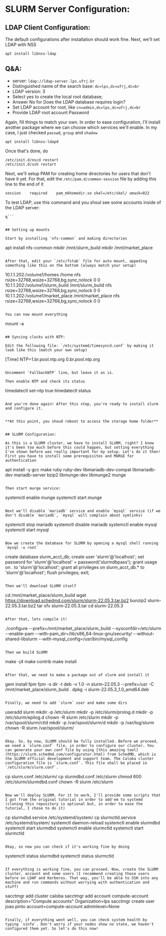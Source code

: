 

# SLURM Server Configuration:

## LDAP Client Configuration:

The default configurations after installation should work fine. Next, we'll set LDAP with NSS

```
apt install libnss-ldap
```

## Q&A:

- server: `ldap://ldap-server.lps.ufrj.br`
- Distinguished name of the search base: `dc=lps,dc=ufrj,dc=br`
- LDAP version: 3
- Select yes to create the local root database;
- Answer No for Does the LDAP database requires login?
- Set LDAP account for root, like `cn=admin,dc=lps,dc=ufrj,dc=br`
- Provide LDAP root account Password


Again, fill things to match your own. In order to ease configuration, I'll install another package where we can choose which services we'll enable. In my case, I just checked `passwd`, `group` and `shadow`

```
apt install libnss-ldapd
```

Once that's done, do

```
/etc/init.d/nscd restart
/etc/init.d/ssh restart
```

Next, we'll setup PAM for creating home directories for users that don't have it yet. For that, edit the `/etc/pam.d/common-session` file by adding this line to the end of it

```
session    required    pam_mkhomedir.so skel=/etc/skel/ umask=022
```

To test LDAP, use this command and you shoul see some accounts inside of the LDAP server:

```
q```


## Setting up mounts

Start by installing `nfs-common` and making directories

```
apt install nfs-common
mkdir /mnt/slurm_build
mkdir /mnt/market_place
```

After that, edit your `/etc/fstab` file for auto mount, appeding something like this on the bottom (always match your setup)

```
10.1.1.202:/volume1/homes /home nfs rsize=32768,wsize=32768,bg,sync,nolock 0 0
10.1.1.202:/volume1/slurm_build /mnt/slurm_build nfs rsize=32768,wsize=32768,bg,sync,nolock 0 0
10.1.1.202:/volume1/market_place /mnt/market_place nfs rsize=32768,wsize=32768,bg,sync,nolock 0 0

```

You can now mount everything

```
mount -a
```

## Syncing clocks with NTP:

Edit the following file: `/etc/systemd/timesyncd.conf` by making it look like this (match your own setup)

```
[Time]
NTP=1.br.pool.ntp.org 0.br.pool.ntp.org
```

Uncomment `FallbackNTP` line, but leave it as is.

Then enable NTP and check its status

```
timedatectl set-ntp true
timedatectl status
```

And you're done again! After this step, you're ready to install slurm and configure it.


**At this point, you shoud reboot to access the storage home folder** 


## SLURM Configuration:

As this is a SLURM cluster, we have to install SLURM, right? I know it's been too much before this could happen, but setting everything I've shown before was really important for my setup. Let's do it then!
First you have to install some prerequisites and MURGE for authentication

```
apt install -y gcc make ruby ruby-dev libmariadb-dev-compat libmariadb-dev mariadb-server bzip2 libmunge-dev libmunge2 munge
```

Then start murge service:

```
systemctl enable munge
systemctl start munge
```

Next we'll disable `mariadb` service and enable `mysql` service (if we don't disable `mariadb`, `mysql` will complain about symlinks)

```
systemctl stop mariadb
systemctl disable mariadb
systemctl enable mysql
systemctl start mysql
```

Now we create the database for SLURM by opening a mysql shell running `mysql -u root`

```
create database slurm_acct_db;
create user 'slurm'@'localhost';
set password for 'slurm'@'localhost' = password('slurmdbpass');
grant usage on *.* to 'slurm'@'localhost';
grant all privileges on slurm_acct_db.* to 'slurm'@'localhost';
flush privileges;
exit;
```

Then we'll download SLURM itself

```
cd /mnt/market_place/slurm_build
wget https://download.schedmd.com/slurm/slurm-22.05.3.tar.bz2
bunzip2 slurm-22.05.3.tar.bz2
tar xfv slurm-22.05.3.tar
cd slurm-22.05.3
```

After that, lets compile it!

```
./configure --prefix=/mnt/market_place/slurm_build --sysconfdir=/etc/slurm --enable-pam --with-pam_dir=/lib/x86_64-linux-gnu/security/ --without-shared-libslurm --with-mysql_config=/usr/bin/mysql_config
```

Then we build SLURM

```
make -j4
make contrib
make install
```

After that, we need to make a package out of slurm and install it

```
gem install fpm
fpm -s dir -t deb -v 1.0 -n slurm-22.05.3 --prefix=/usr -C /mnt/market_place/slurm_build .
dpkg -i slurm-22.05.3_1.0_amd64.deb
```

Finally, we need to add `slurm` user and make some dirs

```
useradd slurm
mkdir -p /etc/slurm 
mkdir -p /etc/slurm/prolog.d 
mkdir -p /etc/slurm/epilog.d 
chown -R slurm /etc/slurm
mkdir -p /var/spool/slurm/ctld 
mkdir -p /var/spool/slurm/d 
mkdir -p /var/log/slurm
chown -R slurm /var/spool/slurm/
```

Okay. So, by now, SLURM should be fully installed. Before we proceed, we need a `slurm.conf` file, in order to configure our cluster. You can generate your own conf file by using [this amazing tool](https://slurm.schedmd.com/configurator.html) from SchedMD, which is the SLURM official development and support team. The Caloba cluster 
configuration file is `slurm.conf`. This file shall be placed in `/etc/slurm/slurm.conf`.

```
cp slurm.conf /etc/slurm/
cp slurmdbd.conf /etc/slurm
chmod 600 /etc/slurm/slurmdbd.conf
chown -R slurm /etc/slurm
```

Now we'll deploy SLURM. For it to work, I'll provide some scripts that I got from the original tutorial in order to add'em to systemd (cloning this repository is optional but, in order to ease the tutorial, I chose to do it)

```
cp slurmdbd.service /etc/systemd/system/
cp slurmctld.service /etc/systemd/system/
systemctl daemon-reload
systemctl enable slurmdbd
systemctl start slurmdbd
systemctl enable slurmctld
systemctl start slurmctld
```

Okay, so now you can check if it's working fine by doing

```
systemctl status slurmdbd
systemctl status slurmctld
```

If everything is working fine, you can proceed. Now, create the SLURM cluster, account and some users (I recommend creating those users before on LDAP and Kerberos. That way, you'll be able to SSH into any machine and run commands without worrying with authentication and stuff)

```
sacctmgr add cluster caloba
sacctmgr add account compute-account description="Compute accounts" Organization=lps
sacctmgr create user joao.pinto account=compute-account adminlevel=None
```

Finally, if everything went well, you can check system health by typing `sinfo`. Don't worry if your nodes show no state, we haven't configured them yet. So let's do this now!



